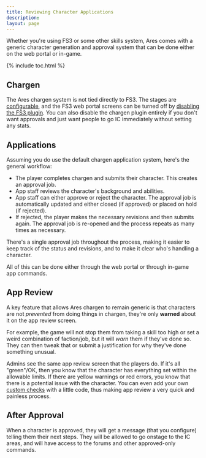 ```yaml
---
title: Reviewing Character Applications
description: 
layout: page
---
```


Whether you're using FS3 or some other skills system, Ares comes with a generic character generation and approval system that can be done either on the web portal or in-game.

{% include toc.html %}

## Chargen

The Ares chargen system is not tied directly to FS3.  The stages are [configurable](/tutorials/config/chargen.html), and the FS3 web portal screens can be turned off by [disabling the FS3 plugin](/tutorials/config/plugins.html).  You can also disable the chargen plugin entirely if you don't want approvals and just want people to go IC immediately without setting any stats.

## Applications

Assuming you do use the default chargen application system, here's the general workflow:

* The player completes chargen and submits their character.  This creates an approval job.
* App staff reviews the character's background and abilities.
* App staff can either approve or reject the character.  The approval job is automatically updated and either closed (if approved) or placed on hold (if rejected).
* If rejected, the player makes the necessary revisions and then submits again.  The approval job is re-opened and the process repeats as many times as necessary.

There's a single approval job throughout the process, making it easier to keep track of the status and revisions, and to make it clear who's handling a character.

All of this can be done either through the web portal or through in-game app commands.

## App Review

A key feature that allows Ares chargen to remain generic is that characters are not *prevented* from doing things in chargen, they're only **warned** about it on the app review screen.

For example, the game will not stop them from taking a skill too high or set a weird combination of faction/job, but it will *warn* them if they've done so.  They can then tweak that or submit a justification for why they've done something unusual.

Admins see the same app review screen that the players do.  If it's all "green"/OK, then you know that the character has everything set within the allowable limits.  If there are yellow warnings or red errors, you know that there is a potential issue with the character.  You can even add your own [custom checks](/tutorials/config/chargen.html) with a little code, thus making app review a very quick and painless process.

## After Approval

When a character is approved, they will get a message (that you configure) telling them their next steps.  They will be allowed to go onstage to the IC areas, and will have access to the forums and other approved-only commands.
